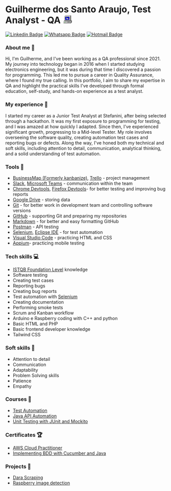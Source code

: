 # Guilherme dos Santo Araujo, Test Analyst - QA <img src="https://github.com/TheDudeThatCode/TheDudeThatCode/blob/master/Assets/PC.gif" width="30px">

[![Linkedin Badge](https://img.shields.io/badge/-Linkedin-6633cc?style=flat-square&logo=Linkedin&logoColor=white&color=black&link=https://www.linkedin.com/in/guilherme-dos-santos-araujo-1ab66117b/)](https://www.linkedin.com/in/guilherme-dos-santos-araujo-1ab66117b/)
[![Whatsapp Badge](https://img.shields.io/badge/-WhatsApp-6633cc?style=flat-square&logo=Whatsapp&logoColor=white&color=black&link=https://whats.link/guigudf)](https://whats.link/guigudf)
[![Hotmail Badge](https://img.shields.io/badge/-Gmail-c14438?style=flat-square&logo=Gmail&logoColor=white&color=black&link=mailto:guigudf@hotmail.com)](mailto:guigudf@hotmail.com)

### About me :wave:
Hi, I'm Guilherme, and I've been working as a QA professional since 2021. My journey into technology began in 2016 when I started studying electronics engineering, but it was during that time I discovered a passion for programming. This led me to pursue a career in Quality Assurance, where I found my true calling. In this portfolio, I aim to share my expertise in QA and highlight the practical skills I've developed through formal education, self-study, and hands-on experience as a test analyst.

### My experience :office:
I started my career as a Junior Test Analyst at Stefanini, after being selected through a hackathon. It was my first exposure to programming for testing, and I was amazed at how quickly I adapted. Since then, I’ve experienced significant growth, progressing to a Mid-level Tester. My role involves overseeing the software quality, creating automation test cases and reporting bugs or defects. Along the way, I've honed both my technical and soft skills, including attention to detail, communication, analytical thinking, and a solid understanding of test automation.


### Tools :wrench:
* [BusinessMap (Formerly kanbanize)](https://www.businessmap.io/), [Trello](https://trello.com/pl/tour) - project management
* [Slack](https://slack.com/), [Microsoft Teams](https://www.microsoft.com/pt-br/microsoft-teams/free) - communication within the team
* [Chrome Devtools](https://developer.chrome.com/docs/devtools/), [Firefox Devtools](https://firefox-source-docs.mozilla.org/devtools-user/)- for better testing and improving bug reports
* [Google Drive](https://www.google.com/intl/pl_pl/drive/) - storing data
* [Git](https://git-scm.com/) - for better work in development team and controlling software versions
* [GitHub](https://github.com/) - supporting Git and preparing my repositories
* [Markdown](https://docs.github.com/en/get-started/writing-on-github/getting-started-with-writing-and-formatting-on-github/basic-writing-and-formatting-syntax) - for better and easy formatting GitHub
* [Postman](https://www.postman.com/) - API testing
* [Selenium](https://www.selenium.dev/), [Eclipse IDE](https://eclipseide.org) - for test automation
* [Visual Studio Code](https://code.visualstudio.com/) - practicing HTML and CSS
* [Appium](https://www.appium.io/)- practicing mobile testing

### Tech skills :computer:
* [ISTQB Foundation Level](https://www.istqb.org/certifications/certified-tester-foundation-level) knowledge
* Software testing
* Creating test cases
* Reporting bugs
* Creating bug reports
* Test automation with [Selenium](https://www.selenium.dev/)
* Creating documentation
* Performing smoke tests
* Scrum and Kanban workflow
* Arduino e Raspberry coding with C++ and python
* Basic HTML and PHP
* Basic frontend developer knowledge
* Tailwind CSS


### Soft skills :file_folder:
* Attention to detail
* Communication
* Adaptability
* Problem Solving skills
* Patience
* Empathy

### Courses :notebook:
* [Test Automation](https://workover.com.br/cursos/113/automacao-de-testes)
* [Java API Automation](https://workover.com.br/certificados/cursos/d8d69f40c0a56c6fc77ea9017258dd6b/validador)
* [Unit Testing with JUnit and Mockito](https://workover.com.br/certificados/cursos/7e20760dff6a4d07fa6d942a8fedb6dc/validador)


### Certificates :trophy:
* [AWS Cloud Practitioner]([(https://drive.google.com/file/d/15jdIVJy3Td9MoA9kYGMc8f2xMv8jiD0t/view?usp=sharing))
* [Implementing BDD with Cucumber and Java](https://drive.google.com/file/d/10oHOim2IGZ6Tp-T4lNq3424StOrlfQjp/view?usp=sharing)

### Projects :microscope:
* [Dara Scraping](https://github.com/fga-eps-mds/2021.2-INDICAA/tree/main)
* [Raspberry image detection](https://github.com/guigudf/Rasp_sonolencia)


